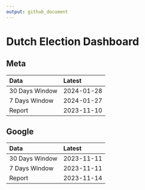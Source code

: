 ```yaml
---
output: github_document
---
```


# Dutch Election Dashboard



## Meta


|Data           |Latest     |
|:--------------|:----------|
|30 Days Window |2024-01-28 |
|7 Days Window  |2024-01-27 |
|Report         |2023-11-10 |

## Google


|Data           |Latest     |
|:--------------|:----------|
|30 Days Window |2023-11-11 |
|7 Days Window  |2023-11-11 |
|Report         |2023-11-14 |
